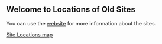 ## Welcome to Locations of Old Sites

You can use the [website](http://www.atcuganda.ug/en/index.htm) for more information about the sites.

[Site Locations map](https://https://allankavuma.github.io/SiteLocations/SitesLocations)
